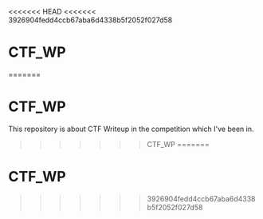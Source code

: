<<<<<<< HEAD
<<<<<<< 3926904fedd4ccb67aba6d4338b5f2052f027d58
# CTF_WP
=======
# CTF_WP
This repository is about CTF Writeup in the competition which I've been in.
>>>>>>> CTF_WP
=======
# CTF_WP
>>>>>>> 3926904fedd4ccb67aba6d4338b5f2052f027d58
